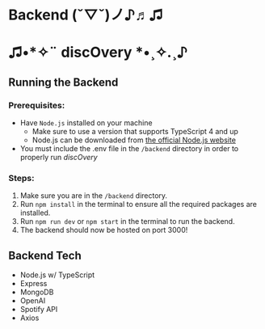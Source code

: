 # Backend (ˇ▽ˇ)ノ♪♬♫

# ♫•*✧¨ discOvery *•¸✧.¸♪

## Running the Backend

### Prerequisites:

- Have `Node.js` installed on your machine
    - Make sure to use a version that supports TypeScript 4 and up
    - Node.js can be downloaded
      from [the official Node.js website](https://nodejs.org/)
- You must include the .env file in the `/backend` directory in order to properly run _discOvery_

### Steps:

1. Make sure you are in the `/backend` directory.
2. Run `npm install` in the terminal to ensure all the required packages are installed.
3. Run `npm run dev` or `npm start` in the terminal to run the backend.
4. The backend should now be hosted on port 3000!

## Backend Tech

- Node.js w/ TypeScript
- Express
- MongoDB
- OpenAI
- Spotify API
- Axios